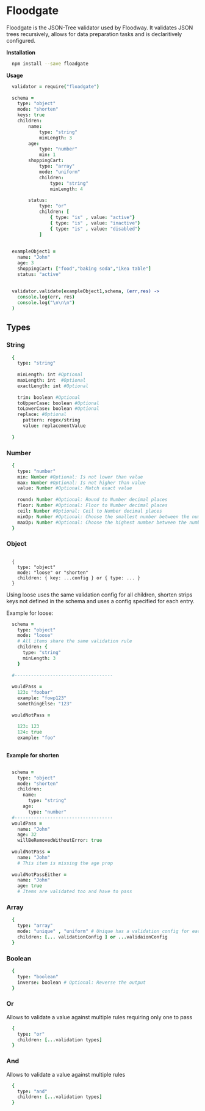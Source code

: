 # Floodgate

Floodgate is the JSON-Tree validator used by Floodway. It validates JSON trees recursively, allows for data preparation tasks and is declaritively configured.


**Installation**
```bash
  npm install --save floadgate
```
**Usage** 
```coffeescript
  validator = require("floadgate")
  
  schema = 
  	type: "object"
  	mode: "shorten"
  	keys: true
  	children: 
  		name: 
  			type: "string"
  			minLength: 3
  		age: 
  			type: "number"
  			min: 1
  		shoppingCart:
  			type: "array"
  			mode: "uniform"
  			children:
  				type: "string"
  				minLength: 4
  		
  		status:
  			type: "or"
  			children: [
  				{ type: "is" , value: "active"}
  				{ type: "is" , value: "inactive"}
  				{ type: "is" , value: "disabled"}
  			]
  		
  
  exampleObject1 = 
  	name: "John"
  	age: 3
  	shoppingCart: ["food","baking soda","ikea table"]
  	status: "active"
  
  
  validator.validate(exampleObject1,schema, (err,res) ->
  	console.log(err, res)
  	console.log("\n\n\n")
  )
```

## Types

### String

```coffeescript
  {
    type: "string"
    
    minLength: int #Optional
    maxLength: int  #Optional
    exactLength: int #Optional
    
    trim: boolean #Optional
    toUpperCase: boolean #Optional
    toLowerCase: boolean #Optional
    replace: #Optional
      pattern: regex/string
      value: replacementValue
    
  }
```

### Number

```coffeescript
  {
    type: "number"
    min: Number #Optional: Is not lower than value
    max: Number #Optional: Is not higher than value
    value: Number #Optional: Match exact value
    
    round: Number #Optional: Round to Number decimal places
    floor: Number #Optional: Floor to Number decimal places
    ceil: Number #Optional: Ceil to Number decimal places
    minOp: Number #Optional: Choose the smallest number between the number processed or defined
    maxOp: Number #Optional: Choose the highest number between the number processed or defined
  }
```


### Object

```coffeeescript
  
  {
    type: "object"
    mode: "loose" or "shorten"  
    children: { key: ...config } or { type: ... } 
  }
```
Using loose uses the same validation config for all children, shorten strips keys not defined in the schema and uses a config specified for each entry.

Example for loose: 

```coffeescript
  schema = 
    type: "object"
    mode: "loose"
    # All items share the same validation rule
    children: {
      type: "string"
      minLength: 3
    }
    
  #------------------------------------
  
  wouldPass = 
    123: "foobar"
    example: "fowp123"
    somethingElse: "123"
    
  wouldNotPass = 
    
    123: 123
    124: true
    example: "foo"
  
```

**Example for shorten** 

```coffeescript
  
  schema = 
    type: "object"
    mode: "shorten"
    children:
      name: 
        type: "string"
      age: 
        type: "number"
  #------------------------------------
  wouldPass = 
    name: "John"
    age: 32
    willBeRemovedWithoutError: true
  
  wouldNotPass = 
    name: "John"
    # This item is missing the age prop
  
  wouldNotPassEither = 
    name: "John"
    age: true
    # Items are validated too and have to pass
```

### Array
```coffeescript
  {
    type: "array"
    mode: "unique" , "uniform" # Unique has a validation config for each index, uniform validates a single config
    children: [... validationConfig ] or ...validaionConfig
  }

```


### Boolean

```coffeescript
  {
    type: "boolean"
    inverse: boolean # Optional: Reverse the output 
  }
```

### Or
Allows to validate a value against multiple rules requiring only one to pass
```coffeescript
  {
    type: "or"
    children: [...validation types]
  }
```

### And 
Allows to validate a value against multiple rules

```coffeescript
  {
    type: "and"
    children: [...validation types]
  }
```




